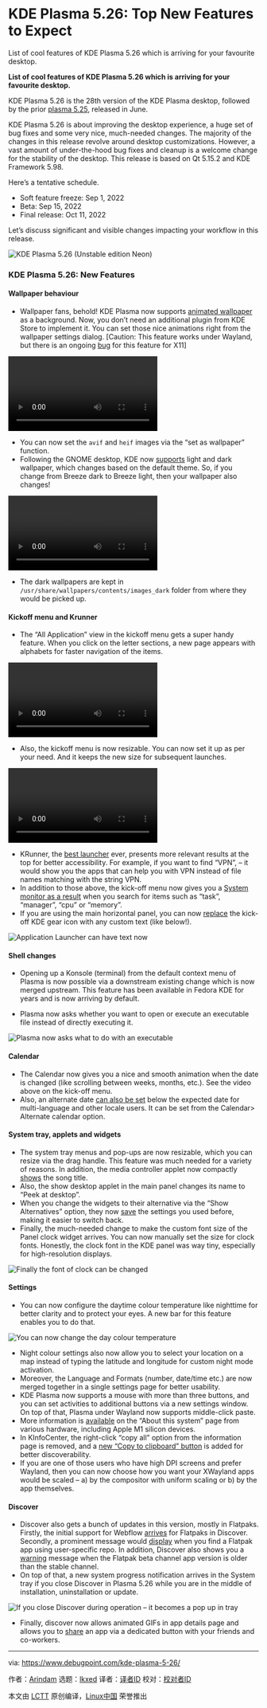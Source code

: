 [#]: subject: "KDE Plasma 5.26: Top New Features to Expect"
[#]: via: "https://www.debugpoint.com/kde-plasma-5-26/"
[#]: author: "Arindam https://www.debugpoint.com/author/admin1/"
[#]: collector: "lkxed"
[#]: translator: " "
[#]: reviewer: " "
[#]: publisher: " "
[#]: url: " "

KDE Plasma 5.26: Top New Features to Expect
======
List of cool features of KDE Plasma 5.26 which is arriving for your favourite desktop.

**List of cool features of KDE Plasma 5.26 which is arriving for your favourite desktop.**

KDE Plasma 5.26 is the 28th version of the KDE Plasma desktop, followed by the prior [plasma 5.25][1], released in June.

KDE Plasma 5.26 is about improving the desktop experience, a huge set of bug fixes and some very nice, much-needed changes. The majority of the changes in this release revolve around desktop customizations. However, a vast amount of under-the-hood bug fixes and cleanup is a welcome change for the stability of the desktop. This release is based on Qt 5.15.2 and KDE Framework 5.98.

Here’s a tentative schedule.

* Soft feature freeze: Sep 1, 2022
* Beta: Sep 15, 2022
* Final release: Oct 11, 2022

Let’s discuss significant and visible changes impacting your workflow in this release.

![KDE Plasma 5.26 (Unstable edition Neon)][2]

### KDE Plasma 5.26: New Features

#### Wallpaper behaviour

* Wallpaper fans, behold! KDE Plasma now supports [animated wallpaper][3] as a background. Now, you don’t need an additional plugin from KDE Store to implement it. You can set those nice animations right from the wallpaper settings dialog. [Caution: This feature works under Wayland, but there is an ongoing [bug][4] for this feature for X11]

![][5]

* You can now set the `avif` and `heif` images via the “set as wallpaper” function.
* Following the GNOME desktop, KDE now [supports][6] light and dark wallpaper, which changes based on the default theme. So, if you change from Breeze dark to Breeze light, then your wallpaper also changes!

![][7]

* The dark wallpapers are kept in `/usr/share/wallpapers/contents/images_dark` folder from where they would be picked up.

#### Kickoff menu and Krunner

* The “All Application” view in the kickoff menu gets a super handy feature. When you click on the letter sections, a new page appears with alphabets for faster navigation of the items.

![][8]

* Also, the kickoff menu is now resizable. You can now set it up as per your need. And it keeps the new size for subsequent launches.

![][9]

* KRunner, the [best launcher][10] ever, presents more relevant results at the top for better accessibility. For example, if you want to find “VPN”, – it would show you the apps that can help you with VPN instead of file names matching with the string VPN.
* In addition to those above, the kick-off menu now gives you a [System monitor as a result][11] when you search for items such as “task”, “manager”, “cpu” or “memory”.
* If you are using the main horizontal panel, you can now [replace][12] the kick-off KDE gear icon with any custom text (like below!).

![Application Launcher can have text now][13]

#### Shell changes

* Opening up a Konsole (terminal) from the default context menu of Plasma is now possible via a downstream existing change which is now merged upstream. This feature has been available in Fedora KDE for years and is now arriving by default.

* Plasma now asks whether you want to open or execute an executable file instead of directly executing it.

![Plasma now asks what to do with an executable][14]

#### Calendar

* The Calendar now gives you a nice and smooth animation when the date is changed (like scrolling between weeks, months, etc.). See the video above on the kick-off menu.
* Also, an alternate date [can also be set][15] below the expected date for multi-language and other locale users. It can be set from the Calendar> Alternate calendar option.

#### System tray, applets and widgets

* The system tray menus and pop-ups are now resizable, which you can resize via the drag handle. This feature was much needed for a variety of reasons. In addition, the media controller applet now compactly [shows][16] the song title.
* Also, the show desktop applet in the main panel changes its name to “Peek at desktop”.
* When you change the widgets to their alternative via the “Show Alternatives” option, they now [save][17] the settings you used before, making it easier to switch back.
* Finally, the much-needed change to make the custom font size of the Panel clock widget arrives. You can now manually set the size for clock fonts. Honestly, the clock font in the KDE panel was way tiny, especially for high-resolution displays.

![Finally the font of clock can be changed][18]

#### Settings

* You can now configure the daytime colour temperature like nighttime for better clarity and to protect your eyes. A new bar for this feature enables you to do that.

![You can now change the day colour temperature][19]

* Night colour settings also now allow you to select your location on a map instead of typing the latitude and longitude for custom night mode activation.
* Moreover, the Language and Formats (number, date/time etc.) are now merged together in a single settings page for better usability.
* KDE Plasma now supports a mouse with more than three buttons, and you can set activities to additional buttons via a new settings window. On top of that, Plasma under Wayland now supports middle-click paste.
* More information is [available][20] on the “About this system” page from various hardware, including Apple M1 silicon devices.
* In KInfoCenter, the right-click “copy all” option from the information page is removed, and a [new “Copy to clipboard” button][21] is added for better discoverability.
* If you are one of those users who have high DPI screens and prefer Wayland, then you can now choose how you want your XWayland apps would be scaled – a) by the compositor with uniform scaling or b) by the app themselves.

#### Discover

* Discover also gets a bunch of updates in this version, mostly in Flatpaks. Firstly, the initial support for Webflow [arrives][22] for Flatpaks in Discover. Secondly, a prominent message would [display][23] when you find a Flatpak app using user-specific repo. In addition, Discover also shows you a [warning][24] message when the Flatpak beta channel app version is older than the stable channel.
* On top of that, a new system progress notification arrives in the System tray if you close Discover in Plasma 5.26 while you are in the middle of installation, uninstallation or update.

![If you close Discover during operation – it becomes a pop up in tray][25]

* Finally, discover now allows animated GIFs in app details page and allows you to [share][26] an app via a dedicated button with your friends and co-workers.

--------------------------------------------------------------------------------

via: https://www.debugpoint.com/kde-plasma-5-26/

作者：[Arindam][a]
选题：[lkxed][b]
译者：[译者ID](https://github.com/译者ID)
校对：[校对者ID](https://github.com/校对者ID)

本文由 [LCTT](https://github.com/LCTT/TranslateProject) 原创编译，[Linux中国](https://linux.cn/) 荣誉推出

[a]: https://www.debugpoint.com/author/admin1/
[b]: https://github.com/lkxed
[1]: https://www.debugpoint.com/kde-plasma-5-25/
[2]: https://www.debugpoint.com/wp-content/uploads/2022/09/KDE-Plasma-5.26-Unstable-edition-Neon-1024x578.jpg
[3]: https://invent.kde.org/plasma/plasma-workspace/-/merge_requests/1831
[4]: https://invent.kde.org/plasma/plasma-workspace/-/merge_requests/1854
[5]: https://www.debugpoint.com/wp-content/uploads/2022/09/Animated-Wallpaper-in-Plasma-5-26.mp4
[6]: https://invent.kde.org/plasma/plasma-workspace/-/merge_requests/1802
[7]: https://www.debugpoint.com/wp-content/uploads/2022/09/Light-and-Dark-wallpaper-transition-in-KDE-Plasma-5-26.mp4
[8]: https://www.debugpoint.com/wp-content/uploads/2022/09/New-Alphabate-based-page-in-kickoff-menu.mp4
[9]: https://www.debugpoint.com/wp-content/uploads/2022/09/Resize-the-kick-off-and-date-widget-pop-up.mp4
[10]: https://www.debugpoint.com/top-ubuntu-launcher-2022/
[11]: https://invent.kde.org/plasma/plasma-systemmonitor/-/merge_requests/186
[12]: https://invent.kde.org/plasma/plasma-desktop/-/merge_requests/1004
[13]: https://www.debugpoint.com/wp-content/uploads/2022/09/Application-Launcher-can-have-text-now.jpg
[14]: https://www.debugpoint.com/wp-content/uploads/2022/09/Plasma-now-asks-what-to-do-with-an-executable.jpg
[15]: https://invent.kde.org/plasma/kdeplasma-addons/-/merge_requests/112
[16]: https://invent.kde.org/plasma/plasma-workspace/-/merge_requests/1892
[17]: https://bugs.kde.org/show_bug.cgi?id=355588
[18]: https://www.debugpoint.com/wp-content/uploads/2022/09/Finally-the-font-of-clock-can-be-changed.jpg
[19]: https://www.debugpoint.com/wp-content/uploads/2022/09/You-can-now-change-the-day-colour-temperature.jpg
[20]: https://invent.kde.org/plasma/kinfocenter/-/merge_requests/104
[21]: https://invent.kde.org/plasma/kinfocenter/-/merge_requests/110
[22]: https://invent.kde.org/plasma/discover/-/merge_requests/272
[23]: https://invent.kde.org/plasma/discover/-/merge_requests/342
[24]: https://invent.kde.org/plasma/discover/-/merge_requests/339
[25]: https://www.debugpoint.com/wp-content/uploads/2022/09/If-you-close-Discover-during-operation-it-becomes-a-pop-up-in-tray.jpg
[26]: https://invent.kde.org/plasma/discover/-/merge_requests/366
